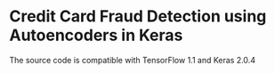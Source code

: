 # Credit Card Fraud Detection using Autoencoders in Keras
The source code is compatible with TensorFlow 1.1 and Keras 2.0.4

